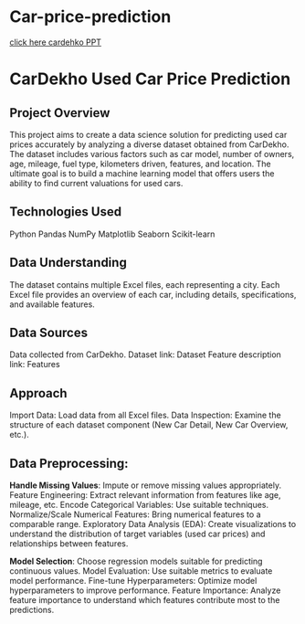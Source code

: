 # **Car-price-prediction**


 <a href="[https://docs.google.com/presentation/d/1oLLQIHura4Ahj02pr9pcQoj_3xJjzxYQ/edit?usp=drive_link&ouid=112494413225607361252&rtpof=true&sd=true](https://docs.google.com/presentation/d/1EC65SH-e-k724q2jAyG9TwpjsNdkgzdI/edit?usp=drive_link&ouid=112494413225607361252&rtpof=true&sd=true)">click here cardehko PPT </a>

# CarDekho Used Car Price Prediction

## Project Overview

This project aims to create a data science solution for predicting used car prices accurately by analyzing a diverse dataset obtained from CarDekho. The dataset includes various factors such as car model, number of owners, age, mileage, fuel type, kilometers driven, features, and location. The ultimate goal is to build a machine learning model that offers users the ability to find current valuations for used cars.

## Technologies Used

Python Pandas NumPy Matplotlib Seaborn Scikit-learn

## Data Understanding

The dataset contains multiple Excel files, each representing a city. Each Excel file provides an overview of each car, including details, specifications, and available features.

## Data Sources

Data collected from CarDekho. Dataset link: Dataset Feature description link: Features

## Approach

Import Data: Load data from all Excel files. Data Inspection: Examine the structure of each dataset component (New Car Detail, New Car Overview, etc.).

## Data Preprocessing:

**Handle Missing Values**: Impute or remove missing values appropriately. Feature Engineering: Extract relevant information from features like age, mileage, etc. Encode Categorical Variables: Use suitable techniques. Normalize/Scale Numerical Features: Bring numerical features to a comparable range. Exploratory Data Analysis (EDA): Create visualizations to understand the distribution of target variables (used car prices) and relationships between features.

**Model Selection**: Choose regression models suitable for predicting continuous values. Model Evaluation: Use suitable metrics to evaluate model performance. Fine-tune Hyperparameters: Optimize model hyperparameters to improve performance. Feature Importance: Analyze feature importance to understand which features contribute most to the predictions.

